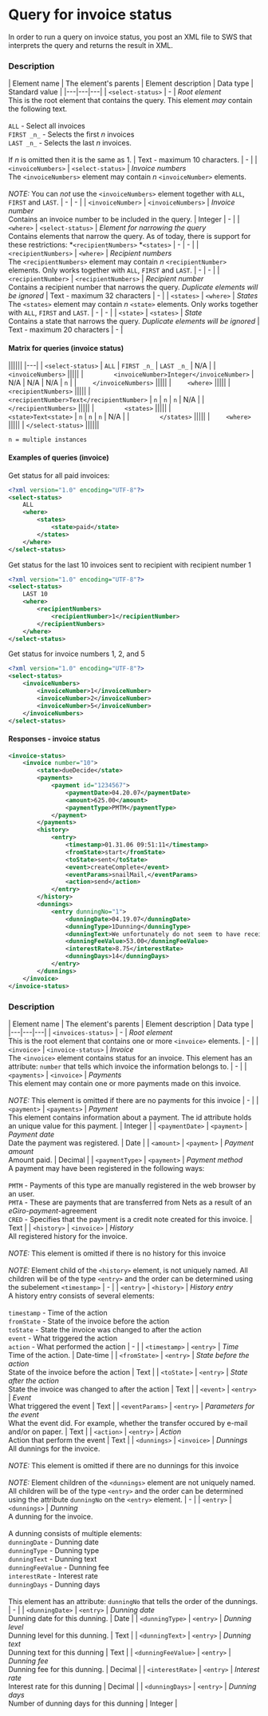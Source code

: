 Query for invoice status
========================

In order to run a query on invoice status, you post an XML file to SWS that interprets the query and returns the result in XML.

### Description

| Element name | The element's parents | Element description | Data type | Standard value |
|---|---|---|
| `<select-status>` | - | *Root element*<br>This is the root element that contains the query.  This element *may* contain the following text.<br><br>`ALL` - Select all invoices<br>`FIRST _n_` - Selects the first _n_ invoices<br>`LAST _n_` - Selects the last _n_ invoices.<br><br>If _n_ is omitted then it is the same as 1. | Text - maximum 10 characters. | - |
| `<invoiceNumbers>` | `<select-status>` | *Invoice numbers*<br>The `<invoiceNumbers>` element may contain _n_ `<invoiceNumber>` elements.<br><br>*NOTE:* You can *not* use the `<invoiceNumbers>` element together with `ALL`, `FIRST` and `LAST`. | - | - |
| `<invoiceNumber>` | `<invoiceNumbers>` | *Invoice number*<br>Contains an invoice number to be included in the query. | Integer | - |
| `<where>` | `<select-status>` | *Element for narrowing the query*<br>Contains elements that narrow the query. As of today, there is support for these restrictions:    *`<recipientNumbers>`   *`<states>` | - | - |
| `<recipientNumbers>` | `<where>` | *Recipient numbers*<br>The `<recipientNumbers>` element may contain _n_ `<recipientNumber>` elements.  Only works together with `ALL`, `FIRST` and `LAST`. | - | - |
| `<recipientNumber>` | `<recipientNumbers>` | *Recipient number*<br>Contains a recipient number that narrows the query.  _Duplicate elements will be ignored_ | Text - maximum 32 characters | - |
| `<states>` | `<where>` | *States*<br>The `<states>` element may contain _n_ `<state>` elements.  Only works together with `ALL`, `FIRST` and `LAST`. | - | - |
| `<state>` | `<states>` | *State*<br>Contains a state that narrows the query.  _Duplicate elements will be ignored_ | Text - maximum 20 characters | - |

#### Matrix for queries (invoice status)

||||||
|---|
| `<select-status>` | `ALL` | `FIRST _n_` | `LAST _n_` | N/A |
| `    <invoiceNumbers>` |||||
| `        <invoiceNumber>Integer</invoiceNumber>` | N/A | N/A | N/A | `n` |
| `    </invoiceNumbers>` |||||
| `    <where>` |||||
| `        <recipientNumbers>` |||||
| `            <recipientNumber>Text</recipientNumber>` | `n` | `n` | `n` | N/A |
| `        </recipientNumbers>` |||||
| `        <states>` |||||
| `            <state>Text<state>` | `n` | `n` | `n` | N/A |
| `        </states>` |||||
| `    <where>` |||||
| `</select-status>` ||||||

`n = multiple instances`

#### Examples of queries (invoice)

Get status for all paid invoices:

```xml
<?xml version="1.0" encoding="UTF-8"?>
<select-status>
    ALL
    <where>
        <states>
            <state>paid</state>
        </states>
    </where>
</select-status>
```

Get status for the last 10 invoices sent to recipient with recipient number 1

```xml
<?xml version="1.0" encoding="UTF-8"?>
<select-status>
    LAST 10
    <where>
        <recipientNumbers>
            <recipientNumber>1</recipientNumber>
        </recipientNumbers>
    </where>
</select-status>
```

Get status for invoice numbers 1, 2, and 5

```xml
<?xml version="1.0" encoding="UTF-8"?>
<select-status>
    <invoiceNumbers>
        <invoiceNumber>1</invoiceNumber>
        <invoiceNumber>2</invoiceNumber>
        <invoiceNumber>5</invoiceNumber>
    </invoiceNumbers>
</select-status>
```

#### Responses - invoice status

```xml
<invoice-status>
    <invoice number="10">
        <state>dueDecide</state>
        <payments>
            <payment id="1234567">
                <paymentDate>04.20.07</paymentDate>
                <amount>625.00</amount>
                <paymentType>PMTM</paymentType>
            </payment>
        </payments>
        <history>
            <entry>
                <timestamp>01.31.06 09:51:11</timestamp>
                <fromState>start</fromState>
                <toState>sent</toState>
                <event>createComplete</event>
                <eventParams>snailMail,</eventParams>
                <action>send</action>
            </entry>
        </history>
        <dunnings>
            <entry dunningNo="1">
                <dunningDate>04.19.07</dunningDate>
                <dunningType>1Dunning</dunningType>
                <dunningText>We unfortunately do not seem to have received your payment for this invoice.</dunningText>
                <dunningFeeValue>53.00</dunningFeeValue>
                <interestRate>8.75</interestRate>
                <dunningDays>14</dunningDays>
            </entry>
        </dunnings>
    </invoice>
</invoice-status>
```

### Description

| Element name | The element's parents | Element description | Data type |
|---|---|---|
| `<invoices-status>` | - | *Root element*<br>This is the root element that contains one or more `<invoice>` elements. | - |
| `<invoice>` | `<invoice-status>` | *Invoice*<br>The `<invoice>` element contains status for an invoice.  This element has an attribute: `number` that tells which invoice the information belongs to. | - |
| `<payments>` | `<invoice>` | *Payments*<br>This element may contain one or more payments made on this invoice.<br><br>*NOTE:* This element is omitted if there are no payments for this invoice | - |
| `<payment>` | `<payments>` | *Payment*<br>This element contains information about a payment. The id attribute holds an unique value for this payment. | Integer |
| `<paymentDate>` | `<payment>` | *Payment date*<br>Date the payment was registered. | Date |
| `<amount>` | `<payment>` | *Payment amount*<br>Amount paid. | Decimal |
| `<paymentType>` | `<payment>` | *Payment method*<br>A payment may have been registered in the following ways:<br><br>`PMTM` - Payments of this type are manually registered in the web browser by an user.<br>`PMTA` - These are payments that are transferred from Nets as a result of an _eGiro-payment_-agreement<br>`CRED` - Specifies that the payment is a credit note created for this invoice. | Text |
| `<history>` | `<invoice>` | *History*<br>All registered history for the invoice.<br><br>*NOTE:* This element is omitted if there is no history for this invoice<br><br>*NOTE:* Element child of the `<history>` element, is not uniquely named. All children will be of the type `<entry>` and the order can be determined using the subelement `<timestamp>` | - |
| `<entry>` | `<history>` | *History entry*<br>A history entry consists of several elements:<br><br>`timestamp` - Time of the action<br>`fromState` - State of the invoice before the action<br>`toState` - State the invoice was changed to after the action<br>`event` - What triggered the action<br>`action` - What performed the action | - |
| `<timestamp>` | `<entry>` | *Time*<br>Time of the action. | Date-time |
| `<fromState>` | `<entry>` | *State before the action*<br>State of the invoice before the action | Text |
| `<toState>` | `<entry>` | *State after the action*<br>State the invoice was changed to after the action | Text |
| `<event>` | `<entry>` | *Event*<br>What triggered the event | Text |
| `<eventParams>` | `<entry>` | *Parameters for the event*<br>What the event did. For example, whether the transfer occured by e-mail and/or on paper. | Text |
| `<action>` | `<entry>` | *Action*<br>Action that perform the event | Text |
| `<dunnings>` | `<invoice>` | *Dunnings*<br>All dunnings for the invoice.<br><br>*NOTE:* This element is omitted if there are no dunnings for this invoice<br><br>*NOTE:* Element children of the `<dunnings>` element are not uniquely named. All children will be of the type `<entry>` and the order can be determined using the attribute `dunningNo` on the `<entry>` element. | - |
| `<entry>` | `<dunnings>` | *Dunning*<br>A dunning for the invoice.<br><br>A dunning consists of multiple elements:<br>`dunningDate` - Dunning date<br>`dunningType` - Dunning type<br>`dunningText` - Dunning text<br>`dunningFeeValue` - Dunning fee<br>`interestRate` - Interest rate<br>`dunningDays` - Dunning days<br><br>This element has an attribute: `dunningNo` that tells the order of the dunnings. | - |
| `<dunningDate>` | `<entry>` | *Dunning date*<br>Dunning date for this dunning. | Date |
| `<dunningType>` | `<entry>` | *Dunning level*<br>Dunning level for this dunning. | Text |
| `<dunningText>` | `<entry>` | *Dunning text*<br>Dunning text for this dunning | Text |
| `<dunningFeeValue>` | `<entry>` | *Dunning fee*<br>Dunning fee for this dunning. | Decimal |
| `<interestRate>` | `<entry>` | *Interest rate*<br>Interest rate for this dunning | Decimal |
| `<dunningDays>` | `<entry>` | *Dunning days*<br>Number of dunning days for this dunning | Integer |
